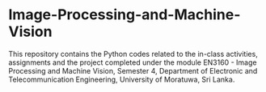 # Image-Processing-and-Machine-Vision
This repository contains the Python codes related to the in-class activities, assignments and the project completed under the module EN3160 - Image Processing and Machine Vision, Semester 4, Department of Electronic and Telecommunication Engineering, University of Moratuwa, Sri Lanka.
